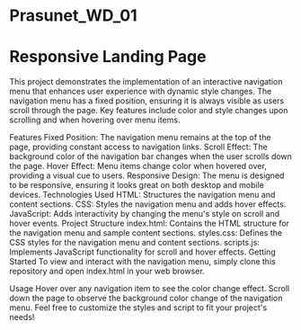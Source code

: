# Prasunet_WD_01
# Responsive Landing Page

This project demonstrates the implementation of an interactive navigation menu that enhances user experience with dynamic style changes. The navigation menu has a fixed position, ensuring it is always visible as users scroll through the page. Key features include color and style changes upon scrolling and when hovering over menu items.

Features
Fixed Position: The navigation menu remains at the top of the page, providing constant access to navigation links.
Scroll Effect: The background color of the navigation bar changes when the user scrolls down the page.
Hover Effect: Menu items change color when hovered over, providing a visual cue to users.
Responsive Design: The menu is designed to be responsive, ensuring it looks great on both desktop and mobile devices.
Technologies Used
HTML: Structures the navigation menu and content sections.
CSS: Styles the navigation menu and adds hover effects.
JavaScript: Adds interactivity by changing the menu's style on scroll and hover events.
Project Structure
index.html: Contains the HTML structure for the navigation menu and sample content sections.
styles.css: Defines the CSS styles for the navigation menu and content sections.
scripts.js: Implements JavaScript functionality for scroll and hover effects.
Getting Started
To view and interact with the navigation menu, simply clone this repository and open index.html in your web browser.


Usage
Hover over any navigation item to see the color change effect.
Scroll down the page to observe the background color change of the navigation menu.
Feel free to customize the styles and script to fit your project's needs!
